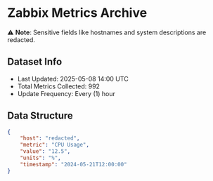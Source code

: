 # Zabbix Metrics Archive

⚠️ **Note**: Sensitive fields like hostnames and system descriptions are redacted.

## Dataset Info
- Last Updated: 2025-05-08 14:00 UTC
- Total Metrics Collected: 992
- Update Frequency: Every (1) hour

## Data Structure
```json
{
    "host": "redacted",
    "metric": "CPU Usage",
    "value": "12.5",
    "units": "%",
    "timestamp": "2024-05-21T12:00:00"
}
```
